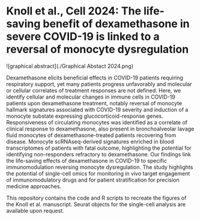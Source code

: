 # Knoll et al., Cell 2024: The life-saving benefit of dexamethasone in severe COVID-19 is linked to a reversal of monocyte dysregulation

![graphical abstract](./Graphical Abstact 2024.png)

Dexamethasone elicits beneficial effects in COVID-19 patients requiring respiratory support, yet many patients progress unfavorably and molecular or cellular correlates of treatment responses are not defined. Here, we identify cellular and molecular changes in immune cells in COVID-19 patients upon dexamethasone treatment, notably reversal of monocyte hallmark signatures associated with COVID-19 severity and induction of a monocyte substate expressing glucocorticoid-response genes. Responsiveness of circulating monocytes was identified as a correlate of clinical response to dexamethasone, also present in bronchoalveolar lavage fluid monocytes of dexamethasone-treated patients recovering from disease. Monocyte scRNAseq-derived signatures enriched in blood transcriptomes of patients with fatal outcome, highlighting the potential for identifying non-responders refractory to dexamethasone. Our findings link the life-saving effects of dexamethasone in COVID-19 to specific immunomodulation reversing monocyte dysregulation. The study highlights the potential of single-cell omics for monitoring in vivo target engagement of immunomodulatory drugs and for patient stratification for precision medicine approaches.


This repository contains the code and R scripts to recreate the figures of the Knoll et al. manuscript. Seurat objects for the single-cell analysis are available upon request.

